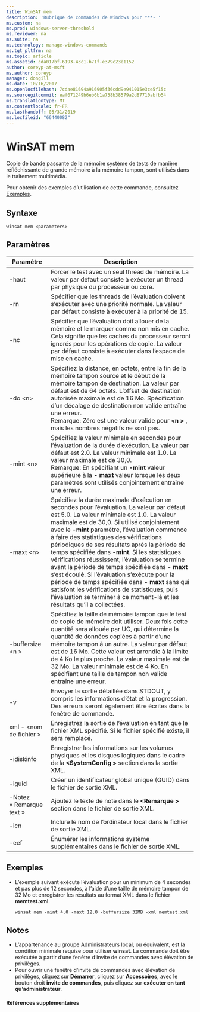 ```yaml
---
title: WinSAT mem
description: 'Rubrique de commandes de Windows pour ***- '
ms.custom: na
ms.prod: windows-server-threshold
ms.reviewer: na
ms.suite: na
ms.technology: manage-windows-commands
ms.tgt_pltfrm: na
ms.topic: article
ms.assetid: cda017bf-6193-43c1-b71f-e379c23e1152
author: coreyp-at-msft
ms.author: coreyp
manager: dongill
ms.date: 10/16/2017
ms.openlocfilehash: 7cdae81694a916905f36cdd9e941015e3ce5f15c
ms.sourcegitcommit: eaf071249b6eb6b1a758b38579a2d87710abfb54
ms.translationtype: MT
ms.contentlocale: fr-FR
ms.lasthandoff: 05/31/2019
ms.locfileid: "66440082"
---
```

# <a name="winsat-mem"></a>WinSAT mem



Copie de bande passante de la mémoire système de tests de manière réfléchissante de grande mémoire à la mémoire tampon, sont utilisés dans le traitement multimédia.

Pour obtenir des exemples d’utilisation de cette commande, consultez [Exemples](#BKMK_examples).

## <a name="syntax"></a>Syntaxe

```
winsat mem <parameters>
```

## <a name="parameters"></a>Paramètres

|Paramètre|Description|
|---------|-----------|
|-haut|Forcer le test avec un seul thread de mémoire. La valeur par défaut consiste à exécuter un thread par physique du processeur ou core.|
|-rn|Spécifier que les threads de l’évaluation doivent s’exécuter avec une priorité normale. La valeur par défaut consiste à exécuter à la priorité de 15.|
|-nc|Spécifier que l’évaluation doit allouer de la mémoire et le marquer comme non mis en cache. Cela signifie que les caches du processeur seront ignorés pour les opérations de copie. La valeur par défaut consiste à exécuter dans l’espace de mise en cache.|
|-do \<n>|Spécifiez la distance, en octets, entre la fin de la mémoire tampon source et le début de la mémoire tampon de destination. La valeur par défaut est de 64 octets. L’offset de destination autorisée maximale est de 16 Mo. Spécification d’un décalage de destination non valide entraîne une erreur.</br>Remarque: Zéro est une valeur valide pour  **\<n >** , mais les nombres négatifs ne sont pas.|
|-mint \<n>|Spécifiez la valeur minimale en secondes pour l’évaluation de la durée d’exécution. La valeur par défaut est 2.0. La valeur minimale est 1.0. La valeur maximale est de 30,0.</br>Remarque: En spécifiant un **-mint** valeur supérieure à la **- maxt** valeur lorsque les deux paramètres sont utilisés conjointement entraîne une erreur.|
|-maxt \<n>|Spécifiez la durée maximale d’exécution en secondes pour l’évaluation. La valeur par défaut est 5.0. La valeur minimale est 1.0. La valeur maximale est de 30,0. Si utilisé conjointement avec le **-mint** paramètre, l’évaluation commence à faire des statistiques des vérifications périodiques de ses résultats après la période de temps spécifiée dans **-mint**. Si les statistiques vérifications réussissent, l’évaluation se termine avant la période de temps spécifiée dans **- maxt** s’est écoulé. Si l’évaluation s’exécute pour la période de temps spécifiée dans **- maxt** sans qui satisfont les vérifications de statistiques, puis l’évaluation se terminer à ce moment-là et les résultats qu’il a collectées.|
|-buffersize \<n >|Spécifiez la taille de mémoire tampon que le test de copie de mémoire doit utiliser. Deux fois cette quantité sera allouée par UC, qui détermine la quantité de données copiées à partir d’une mémoire tampon à un autre. La valeur par défaut est de 16 Mo. Cette valeur est arrondie à la limite de 4 Ko le plus proche. La valeur maximale est de 32 Mo. La valeur minimale est de 4 Ko. En spécifiant une taille de tampon non valide entraîne une erreur.|
|-v|Envoyer la sortie détaillée dans STDOUT, y compris les informations d’état et la progression. Des erreurs seront également être écrites dans la fenêtre de commande.|
|xml - \<nom de fichier >|Enregistrez la sortie de l’évaluation en tant que le fichier XML spécifié. Si le fichier spécifié existe, il sera remplacé.|
|-idiskinfo|Enregistrer les informations sur les volumes physiques et les disques logiques dans le cadre de la  **\<SystemConfig >** section dans la sortie XML.|
|-iguid|Créer un identificateur global unique (GUID) dans le fichier de sortie XML.|
|-Notez « Remarque text »|Ajoutez le texte de note dans le  **\<Remarque >** section dans le fichier de sortie XML.|
|-icn|Inclure le nom de l’ordinateur local dans le fichier de sortie XML.|
|-eef|Énumérer les informations système supplémentaires dans le fichier de sortie XML.|

## <a name="BKMK_examples"></a>Exemples

- L’exemple suivant exécute l’évaluation pour un minimum de 4 secondes et pas plus de 12 secondes, à l’aide d’une taille de mémoire tampon de 32 Mo et enregistrer les résultats au format XML dans le fichier **memtest.xml**.  
  ```
  winsat mem -mint 4.0 -maxt 12.0 -buffersize 32MB -xml memtest.xml
  ```

## <a name="remarks"></a>Notes

-   L’appartenance au groupe Administrateurs local, ou équivalent, est la condition minimale requise pour utiliser **winsat**. La commande doit être exécutée à partir d’une fenêtre d’invite de commandes avec élévation de privilèges.
-   Pour ouvrir une fenêtre d’invite de commandes avec élévation de privilèges, cliquez sur **Démarrer**, cliquez sur **Accessoires**, avec le bouton droit **invite de commandes**, puis cliquez sur **exécuter en tant qu’administrateur**.

#### <a name="additional-references"></a>Références supplémentaires

